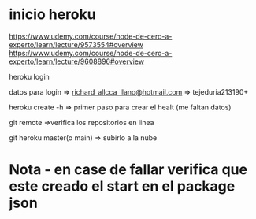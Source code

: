 # inicio heroku

https://www.udemy.com/course/node-de-cero-a-experto/learn/lecture/9573554#overview
https://www.udemy.com/course/node-de-cero-a-experto/learn/lecture/9608896#overview

heroku login

datos para login
=> richard_allcca_llano@hotmail.com
=> tejeduria213190+

heroku create -h
=> primer paso para crear el healt (me faltan datos)

git remote
=>verifica los repositorios en linea

git heroku master(o main)
=> subirlo a la nube

# Nota - en case de fallar verifica que este creado el start en el package json
